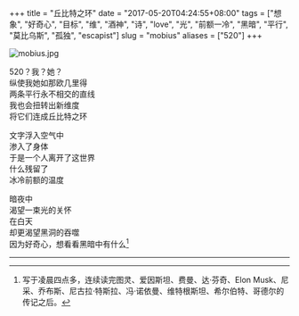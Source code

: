 +++
title = "丘比特之环"
date = "2017-05-20T04:24:55+08:00"
tags = ["想象", "好奇心", "目标", "维", "酒神", "诗", "love", "光", "前额一冷", "黑暗", "平行", "莫比乌斯", "孤独", "escapist"]
slug = "mobius"
aliases = ["520"]
+++

![mobius.jpg](/images/mobius.jpg "莫比乌斯")

520？我？她？  
纵使我她如那欧几里得  
两条平行永不相交的直线  
我也会扭转出新维度  
将它们连成丘比特之环

文字浮入空气中  
渗入了身体  
于是一个人离开了这世界  
什么残留了  
冰冷前额的温度

暗夜中  
渴望一束光的关怀  
在白天  
却更渴望黑洞的吞噬  
因为好奇心，想看看黑暗中有什么[^1]

---

[^1]: 写于凌晨四点多，连续读完图灵、爱因斯坦、费曼、达·芬奇、Elon Musk、尼采、乔布斯、尼古拉·特斯拉、冯·诺依曼、维特根斯坦、希尔伯特、哥德尔的传记之后。
